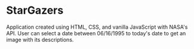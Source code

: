 # StarGazers
Application created using HTML, CSS, and vanilla JavaScript with NASA's API. User can select a date between 06/16/1995 to today's date to get an image with its descriptions. 
